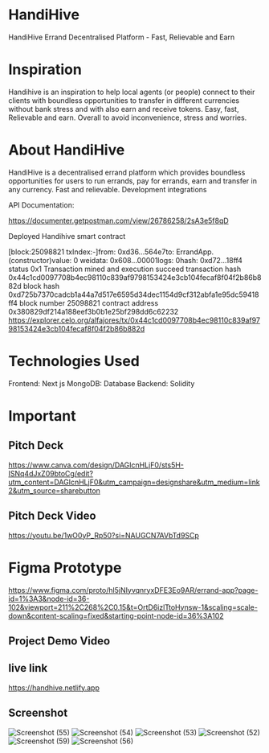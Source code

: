 # HandiHive 

HandiHive Errand Decentralised Platform - Fast, Relievable and Earn

# Inspiration
Handihive is an inspiration to help local agents (or people) connect to their clients with boundless opportunities to transfer in different currencies without bank stress and with also earn and receive tokens. Easy, fast, Relievable and earn. Overall to avoid inconvenience, stress and worries.

# About HandiHive
HandiHive is a decentralised errand platform which provides boundless opportunities for users to run errands, pay for errands, earn and transfer in any currency. Fast and relievable.
Development integrations


API Documentation:

https://documenter.getpostman.com/view/26786258/2sA3e5f8qD


Deployed Handihive smart contract

[block:25098821 txIndex:-]from: 0xd36...564e7to: ErrandApp.(constructor)value: 0 weidata: 0x608...00001logs: 0hash: 0xd72...18ff4
status	0x1 Transaction mined and execution succeed
transaction hash	0x44c1cd0097708b4ec98110c839af9798153424e3cb104fecaf8f04f2b86b882d
block hash	0xd725b7370cadcb1a44a7d517e6595d34dec1154d9cf312abfa1e95dc59418ff4
block number	25098821
contract address	0x380829df214a188eef3b0b1e25bf298dd6c62232
https://explorer.celo.org/alfajores/tx/0x44c1cd0097708b4ec98110c839af9798153424e3cb104fecaf8f04f2b86b882d


# Technologies Used

Frontend: Next js 
MongoDB: Database
Backend: Solidity


# Important

## Pitch Deck
https://www.canva.com/design/DAGIcnHLjF0/sts5H-ISNq4dJxZ09btoCg/edit?utm_content=DAGIcnHLjF0&utm_campaign=designshare&utm_medium=link2&utm_source=sharebutton

## Pitch Deck Video
https://youtu.be/1wO0yP_Rp50?si=NAUGCN7AVbTd9SCp

# Figma Prototype
https://www.figma.com/proto/hl5jNIyvqnryxDFE3Eo9AR/errand-app?page-id=1%3A3&node-id=36-102&viewport=211%2C268%2C0.15&t=OrtD6izlTtoHynsw-1&scaling=scale-down&content-scaling=fixed&starting-point-node-id=36%3A102

## Project Demo Video

## live link
https://handhive.netlify.app

## Screenshot
![Screenshot (55)](https://github.com/user-attachments/assets/4b05f559-c831-42b6-8e15-7593477388b8)
![Screenshot (54)](https://github.com/user-attachments/assets/29867801-30c7-4a69-b233-060f6fb9def2)
![Screenshot (53)](https://github.com/user-attachments/assets/cce4d92a-41ba-4d73-a8b8-010ffbbad9cb)
![Screenshot (52)](https://github.com/user-attachments/assets/79297178-bc4f-4e36-901f-fc89549b23dc)
![Screenshot (59)](https://github.com/user-attachments/assets/7f31da16-0fee-4a20-8725-c8d25e205c60)
![Screenshot (56)](https://github.com/user-attachments/assets/92a663dd-b76f-4b68-af23-f5f0f968b1eb)
